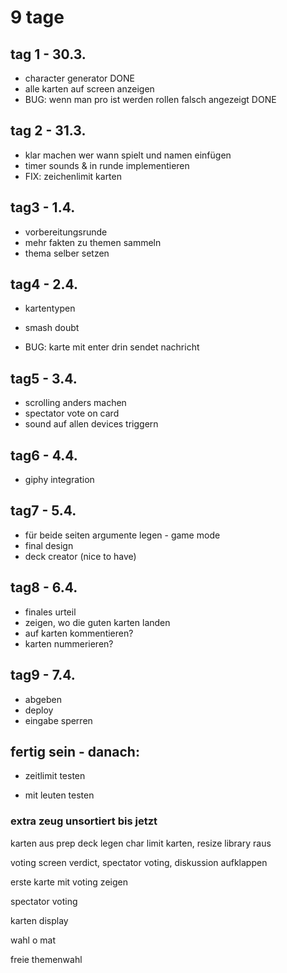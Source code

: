 # 9 tage

## tag 1 - 30.3.

- character generator DONE
- alle karten auf screen anzeigen
- BUG: wenn man pro ist werden rollen falsch angezeigt DONE

## tag 2 - 31.3.

- klar machen wer wann spielt und namen einfügen
- timer sounds & in runde implementieren
- FIX: zeichenlimit karten

## tag3 - 1.4.

- vorbereitungsrunde
- mehr fakten zu themen sammeln
- thema selber setzen

## tag4 - 2.4.

- kartentypen
- smash doubt

- BUG: karte mit enter drin sendet nachricht

## tag5 - 3.4.

- scrolling anders machen
- spectator vote on card
- sound auf allen devices triggern

## tag6 - 4.4.

- giphy integration

## tag7 - 5.4.

- für beide seiten argumente legen - game mode
- final design
- deck creator (nice to have)

## tag8 - 6.4.

- finales urteil
- zeigen, wo die guten karten landen
- auf karten kommentieren?
- karten nummerieren?

## tag9 - 7.4.

- abgeben
- deploy
- eingabe sperren

## fertig sein - danach:

- zeitlimit testen

- mit leuten testen

### extra zeug unsortiert bis jetzt

karten aus prep deck legen
char limit karten, resize library raus

voting screen
verdict, spectator voting, diskussion aufklappen

erste karte mit voting zeigen

spectator voting

karten display

wahl o mat

freie themenwahl
